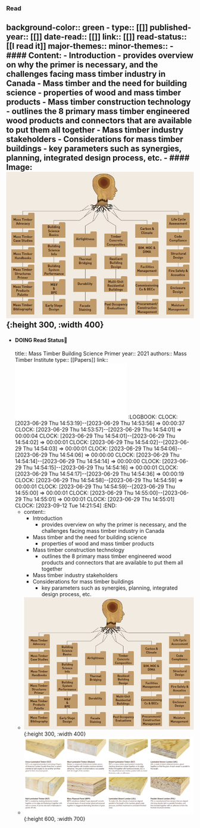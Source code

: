 ### Read
background-color:: green
	- type:: [[]]
	  published-year:: [[]] 
	  date-read:: [[]]
	  link:: [[]]
	  read-status:: [[I read it]]
	  major-themes::
	  minor-themes::
	- #### Content:
		- Introduction
			- provides overview on why the primer is necessary, and the challenges facing mass timber industry in Canada
		- Mass timber and the need for building science
			- properties of wood and mass timber products
		- Mass timber construction technology
			- outlines the 8 primary mass timber engineered wood products and connectors that are available to put them all together
		- Mass timber industry stakeholders
		- Considerations for mass timber buildings
			- key parameters such as synergies, planning, integrated design process, etc.
	- #### Image:
	  ![image.png](../assets/image_1692776794990_0.png){:height 300, :width 400}
-
- #### DOING Read Status📖
  title:: Mass Timber Building Science Primer
  year:: 2021
  authors:: Mass Timber Institute
  type:: [[Papers]]
  link:: ![MTBSP-Version1.0-04-13-21.pdf](../assets/MTBSP-Version1.0-04-13-21_1692775866106_0.pdf)
  :LOGBOOK:
  CLOCK: [2023-06-29 Thu 14:53:19]--[2023-06-29 Thu 14:53:56] =>  00:00:37
  CLOCK: [2023-06-29 Thu 14:53:57]--[2023-06-29 Thu 14:54:01] =>  00:00:04
  CLOCK: [2023-06-29 Thu 14:54:01]--[2023-06-29 Thu 14:54:02] =>  00:00:01
  CLOCK: [2023-06-29 Thu 14:54:02]--[2023-06-29 Thu 14:54:03] =>  00:00:01
  CLOCK: [2023-06-29 Thu 14:54:06]--[2023-06-29 Thu 14:54:06] =>  00:00:00
  CLOCK: [2023-06-29 Thu 14:54:14]--[2023-06-29 Thu 14:54:14] =>  00:00:00
  CLOCK: [2023-06-29 Thu 14:54:15]--[2023-06-29 Thu 14:54:16] =>  00:00:01
  CLOCK: [2023-06-29 Thu 14:54:17]--[2023-06-29 Thu 14:54:36] =>  00:00:19
  CLOCK: [2023-06-29 Thu 14:54:58]--[2023-06-29 Thu 14:54:59] =>  00:00:01
  CLOCK: [2023-06-29 Thu 14:54:59]--[2023-06-29 Thu 14:55:00] =>  00:00:01
  CLOCK: [2023-06-29 Thu 14:55:00]--[2023-06-29 Thu 14:55:01] =>  00:00:01
  CLOCK: [2023-06-29 Thu 14:55:01]
  CLOCK: [2023-09-12 Tue 14:21:54]
  :END:
	- content::
		- Introduction
			- provides overview on why the primer is necessary, and the challenges facing mass timber industry in Canada
		- Mass timber and the need for building science
			- properties of wood and mass timber products
		- Mass timber construction technology
			- outlines the 8 primary mass timber engineered wood products and connectors that are available to put them all together
		- Mass timber industry stakeholders
		- Considerations for mass timber buildings
			- key parameters such as synergies, planning, integrated design process, etc.
	- ![image.png](../assets/image_1692776794990_0.png){:height 300, :width 400}
	- ![image.png](../assets/image_1692778245931_0.png){:height 600, :width 700}